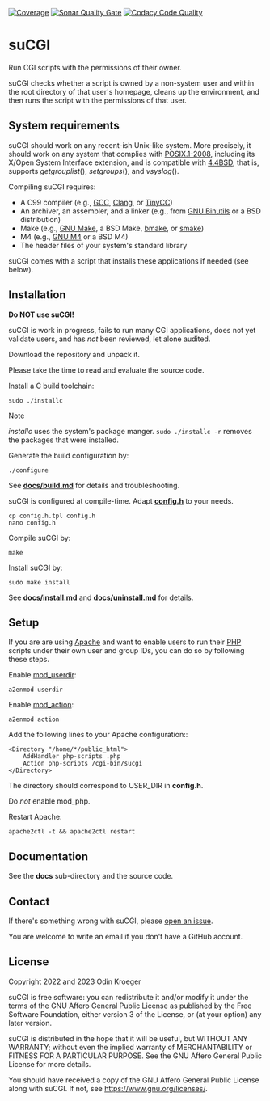 [![Coverage](https://sonarcloud.io/api/project_badges/measure?project=odkr_sucgi&metric=coverage)](https://sonarcloud.io/component_measures?metric=Coverage&id=odkr_sucgi)
[![Sonar Quality Gate](https://sonarcloud.io/api/project_badges/measure?project=odkr_sucgi&metric=alert_status)](https://sonarcloud.io/api/project_badges/measure?project=odkr_sucgi&metric=alert_status)
[![Codacy Code Quality](https://app.codacy.com/project/badge/Grade/cb67a3bad615449589dfb242876600ac)](https://www.codacy.com/gh/odkr/sucgi/dashboard?utm_content=odkr/sucgi)

# suCGI

Run CGI scripts with the permissions of their owner.

suCGI checks whether a script is owned by a non-system user and within
the root directory of that user's homepage, cleans up the environment,
and then runs the script with the permissions of that user.


## System requirements

suCGI should work on any recent-ish Unix-like system. More precisely,
it should work on any system that complies with [POSIX.1-2008], including
its X/Open System Interface extension, and is compatible with [4.4BSD],
that is, supports *getgrouplist*(), *setgroups*(), and *vsyslog*().

Compiling suCGI requires:

* A C99 compiler (e.g., [GCC], [Clang], or [TinyCC])
* An archiver, an assembler, and a linker
  (e.g., from [GNU Binutils] or a BSD distribution)
* Make (e.g., [GNU Make], a BSD Make, [bmake], or [smake])
* M4 (e.g., [GNU M4] or a BSD M4)
* The header files of your system's standard library

suCGI comes with a script that installs
these applications if needed (see below).

[4.4BSD]: https://docs-legacy.freebsd.org/44doc/

[bmake]: https://www.crufty.net/help/sjg/bmake.html

[Clang]: https://clang.llvm.org/

[GCC]: https://gcc.gnu.org/

[GNU Binutils]: https://www.gnu.org/software/binutils/

[GNU M4]: https://www.gnu.org/software/m4/

[GNU Make]: https://www.gnu.org/software/make/

[POSIX.1-2008]: https://pubs.opengroup.org/onlinepubs/9699919799.2008edition/

[smake]: https://sourceforge.net/projects/s-make/

[TinyCC]: https://bellard.org/tcc/


## Installation

**Do NOT use suCGI!**

suCGI is work in progress, fails to run many CGI applications,
does not yet validate users, and has *not* been reviewed,
let alone audited.

Download the repository and unpack it.

Please take the time to read and evaluate the source code.

Install a C build toolchain:

    sudo ./installc

> [!NOTE]
> *installc* uses the system's package manger.
> `sudo ./installc -r` removes the packages that were installed.

Generate the build configuration by:

    ./configure

See **[docs/build.md]** for details and troubleshooting.

suCGI is configured at compile-time.
Adapt **[config.h](config.h)** to your needs.

    cp config.h.tpl config.h
    nano config.h

Compile suCGI by:

    make

Install suCGI by:

    sudo make install

See **[docs/install.md]** and **[docs/uninstall.md]** for details.

[docs/build.md]: docs/build.md

[docs/install.md]: docs/install.md

[docs/uninstall.md]: docs/uninstall.md


## Setup

If you are are using [Apache] and want to enable users to run their [PHP]
scripts under their own user and group IDs, you can do so by following
these steps.

Enable [mod_userdir]:

    a2enmod userdir

Enable [mod_action]:

    a2enmod action

Add the following lines to your Apache configuration::

    <Directory "/home/*/public_html">
        AddHandler php-scripts .php
        Action php-scripts /cgi-bin/sucgi
    </Directory>

The directory should correspond to USER_DIR in **config.h**.

Do *not* enable mod_php.

Restart Apache:

    apache2ctl -t && apache2ctl restart

[Apache]: https://httpd.apache.org/

[mod_action]: https://httpd.apache.org/docs/2.4/mod/mod_actions.html

[mod_userdir]: https://httpd.apache.org/docs/2.4/mod/mod_userdir.html

[PHP]: https://www.php.net/


## Documentation

See the **docs** sub-directory and the source code.


## Contact

If there's something wrong with suCGI, please
[open an issue](https://github.com/odkr/sucgi/issues).

You are welcome to write an email if you don't have a GitHub account.


## License

Copyright 2022 and 2023 Odin Kroeger

suCGI is free software: you can redistribute it and/or modify it
under the terms of the GNU Affero General Public License as published
by the Free Software Foundation, either version 3 of the License,
or (at your option) any later version.

suCGI is distributed in the hope that it will be useful, but WITHOUT
ANY WARRANTY; without even the implied warranty of MERCHANTABILITY
or FITNESS FOR A PARTICULAR PURPOSE. See the GNU Affero General
Public License for more details.

You should have received a copy of the GNU Affero General Public
License along with suCGI. If not, see <https://www.gnu.org/licenses/>.
